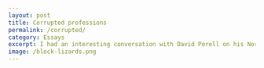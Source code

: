 ```yaml
---
layout: post
title: Corrupted professions
permalink: /corrupted/
category: Essays
excerpt: I had an interesting conversation with David Perell on his North Star Podcast that I recommend checking out. He’s also leading a really interesting program called Write of Passage which is an online course which helps people grow their career by writing and sharing online, which I think is brilliant...
image: /block-lizards.png
---
```

